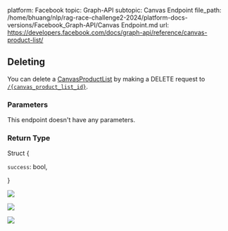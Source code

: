 platform: Facebook
topic: Graph-API
subtopic: Canvas Endpoint
file_path: /home/bhuang/nlp/rag-race-challenge2-2024/platform-docs-versions/Facebook_Graph-API/Canvas Endpoint.md
url: https://developers.facebook.com/docs/graph-api/reference/canvas-product-list/

## Deleting

You can delete a [CanvasProductList](https://developers.facebook.com/docs/graph-api/reference/canvas-product-list/) by making a DELETE request to [`/{canvas_product_list_id}`](https://developers.facebook.com/docs/graph-api/reference/canvas-product-list/).

### Parameters

This endpoint doesn't have any parameters.

### Return Type

Struct {

`success`: bool,

}

![](https://www.facebook.com/tr?id=675141479195042&ev=PageView&noscript=1)

![](https://www.facebook.com/tr?id=574561515946252&ev=PageView&noscript=1)

![](https://www.facebook.com/tr?id=1754628768090156&ev=PageView&noscript=1)